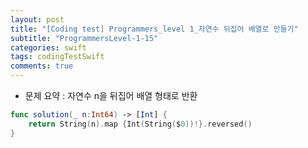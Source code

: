 ```yaml
---
layout: post
title: "[Coding test] Programmers_level 1_자연수 뒤집어 배열로 만들기"
subtitle: "ProgrammersLevel-1-15"
categories: swift
tags: codingTestSwift
comments: true
---
```


* 문제 요약 : 자연수 n을 뒤집어 배열 형태로 반환

```swift
func solution(_ n:Int64) -> [Int] {
    return String(n).map {Int(String($0))!}.reversed()
}
```